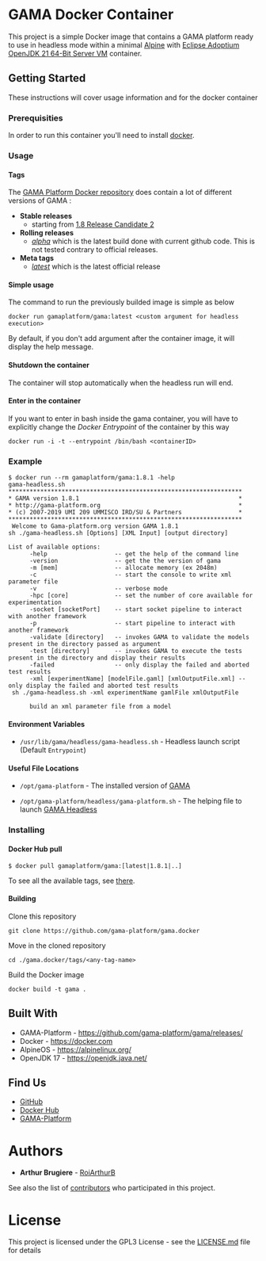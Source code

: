 # GAMA Docker Container

This project is a simple Docker image that contains a GAMA platform ready to use in headless mode within a minimal [Alpine](https://alpinelinux.org/) with [Eclipse Adoptium OpenJDK 21 64-Bit Server VM](https://adoptium.net/temurin/releases/) container.

## Getting Started

These instructions will cover usage information and for the docker container 

### Prerequisities


In order to run this container you'll need to install [docker](https://docs.docker.com/get-started/get-docker/).

### Usage

#### Tags

The [GAMA Platform Docker repository](https://hub.docker.com/r/gamaplatform/gama) does contain a lot of different versions of GAMA :

- **Stable releases** 
  - starting from [1.8 Release Candidate 2](https://hub.docker.com/layers/gamaplatform/gama/1.8-rc2/images/sha256-76035a577c8541ca6610a949cc58a4e76a7423da2e89c140a67cd75ae3e29efc?context=explore)
- **Rolling releases** 
  - [_alpha_](https://hub.docker.com/layers/gamaplatform/gama/alpha/images/sha256-f381dcea8d1f7dac3bb18752a5ce263c32a0e90474dc14b8799d73a320d5f67c?context=explore) which is the latest build done with current github code. This is not tested contrary to official releases.
- **Meta tags**
  - [_latest_](https://hub.docker.com/layers/gamaplatform/gama/latest/images/sha256-15746fa81624c38b085d891e521fb4fe737f06b3a1f6a955dc53b4d5558ad46f?context=explore) which is the latest official release

#### Simple usage

The command to run the previously builded image is simple as below

```
docker run gamaplatform/gama:latest <custom argument for headless execution>
```

By default, if you don't add argument after the container image, it will display the help message.

#### Shutdown the container

The container will stop automatically when the headless run will end.

#### Enter in the container

If you want to enter in bash inside the gama container, you will have to explicitly change the _Docker Entrypoint_ of the container by this way

```
docker run -i -t --entrypoint /bin/bash <containerID>
```

### Example

```
$ docker run --rm gamaplatform/gama:1.8.1 -help
gama-headless.sh
******************************************************************
* GAMA version 1.8.1                                             *
* http://gama-platform.org                                       *
* (c) 2007-2019 UMI 209 UMMISCO IRD/SU & Partners                *
******************************************************************
 Welcome to Gama-platform.org version GAMA 1.8.1
sh ./gama-headless.sh [Options] [XML Input] [output directory]

List of available options:
      -help                   -- get the help of the command line
      -version                -- get the the version of gama
      -m [mem]                -- allocate memory (ex 2048m)
      -c                      -- start the console to write xml parameter file
      -v                      -- verbose mode
      -hpc [core]             -- set the number of core available for experimentation
      -socket [socketPort]    -- start socket pipeline to interact with another framework
      -p                      -- start pipeline to interact with another framework
      -validate [directory]   -- invokes GAMA to validate the models present in the directory passed as argument
      -test [directory]       -- invokes GAMA to execute the tests present in the directory and display their results
      -failed                 -- only display the failed and aborted test results
      -xml [experimentName] [modelFile.gaml] [xmlOutputFile.xml] -- only display the failed and aborted test results
 sh ./gama-headless.sh -xml experimentName gamlFile xmlOutputFile

      build an xml parameter file from a model
```

#### Environment Variables

* `/usr/lib/gama/headless/gama-headless.sh` - Headless launch script (Default `Entrypoint`)

#### Useful File Locations

* `/opt/gama-platform` - The installed version of [GAMA](http://gama-platform.org)

* `/opt/gama-platform/headless/gama-platform.sh` - The helping file to launch [GAMA Headless](https://gama-platform.org/wiki/RunningHeadless)

### Installing

#### Docker Hub pull

```shell
$ docker pull gamaplatform/gama:[latest|1.8.1|..]
```

To see all the available tags, see [there](https://hub.docker.com/r/gamaplatform/gama/tags).

#### Building

Clone this repository

```
git clone https://github.com/gama-platform/gama.docker
```

Move in the cloned repository

```
cd ./gama.docker/tags/<any-tag-name>
```

Build the Docker image

```
docker build -t gama .
```

## Built With

* GAMA-Platform - https://github.com/gama-platform/gama/releases/
* Docker - https://docker.com
* AlpineOS - https://alpinelinux.org/
* OpenJDK 17 - https://openjdk.java.net/

## Find Us

* [GitHub](https://github.com/gama-platform)
* [Docker Hub](https://hub.docker.com/r/gamaplatform/gama)
* [GAMA-Platform](https://gama-platform.github.io/)

<!--
## Contributing

Please read [CONTRIBUTING.md](CONTRIBUTING.md) for details on our code of conduct, and the process for submitting pull requests to us.
-->

# Authors

* **Arthur Brugiere** - [RoiArthurB](https://github.com/RoiArthurB)

See also the list of [contributors](https://github.com/gama-platform/gama.docker/contributors) who participated in this project.

# License

This project is licensed under the GPL3 License - see the [LICENSE.md](LICENSE.md) file for details

